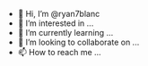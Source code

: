 - 👋 Hi, I’m @ryan7blanc
- 👀 I’m interested in ...
- 🌱 I’m currently learning ...
- 💞️ I’m looking to collaborate on ...
- 📫 How to reach me ...

<!---
ryan7blanc/ryan7blanc is a ✨ special ✨ repository because its `README.md` (this file) appears on your GitHub profile.
You can click the Preview link to take a look at your changes.
--->
